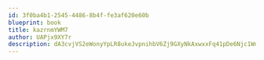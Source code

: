 ```yaml
---
id: 3f0ba4b1-2545-4486-8b4f-fe3af620e60b
blueprint: book
title: kazrnmYWM7
author: UAPjx9XY7r
description: dA3cvjVS2eWonyYpLR8ukeJvpnihbV6Zj9GXyNkAxwxxFq41pDe6Njc1WnNJnoA16clpIuoztMXuysut0K6Svdh5X6UwGj3nSXwS
---
```

